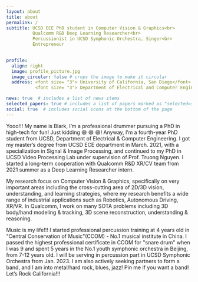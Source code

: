 ```yaml
---
layout: about
title: about
permalink: /
subtitle: UCSD ECE PhD student in Computer Vision & Graphics<br>
          Qualcomm R&D Deep Learning Researcher<br>  
          Percussionist in UCSD Symphonic Orchestra, Singer<br>
          Entrepreneur
            

profile:
  align: right
  image: profile_picture.jpg
  image_circular: false # crops the image to make it circular
  address: <font size= "3"> University of California, San Diego</font> <br>
           <font size= "3"> Department of Electrical and Computer Engineering</font>

news: true  # includes a list of news items
selected_papers: true # includes a list of papers marked as "selected={true}"
social: true  # includes social icons at the bottom of the page
---
```


<!--
Write your biography here. Tell the world about yourself. Link to your favorite [subreddit](http://reddit.com). You can put a picture in, too. The code is already in, just name your picture `prof_pic.jpg` and put it in the `img/` folder.

Put your address / P.O. box / other info right below your picture. You can also disable any these elements by editing `profile` property of the YAML header of your `_pages/about.md`. Edit `_bibliography/papers.bib` and Jekyll will render your [publications page](/al-folio/publications/) automatically.

Link to your social media connections, too. This theme is set up to use [Font Awesome icons](http://fortawesome.github.io/Font-Awesome/) and [Academicons](https://jpswalsh.github.io/academicons/), like the ones below. Add your Facebook, Twitter, LinkedIn, Google Scholar, or just disable all of them.
-->

Yooo!!! My name is Blark, I’m a professional drummer pursuing a PhD in high-tech for fun! Just kidding :smile: :smile: :smile:! Anyway, I’m a fourth-year PhD student from UCSD, Department of Electrical & Computer Engineering. I got my master’s degree from UCSD ECE department in March. 2021, with a specialization in Signal & Image Processing, and continued to my PhD in UCSD Video Processing Lab under supervision of Prof. Truong Nguyen. I started a long-term cooperation with Qualcomm R&D XR/CV team from 2021 summer as a Deep Learning Researcher intern.

My research focus on Computer Vision & Graphics, specifically on very important areas including the cross-cutting area of 2D/3D vision, understanding, and learning strategies, where my research benefits a wide range of industrial applications such as Robotics, Autonomous Driving, XR/VR. In Qualcomm, I work on many SOTA problems including 3D body/hand modeling & tracking, 3D scene reconstruction, understanding & reasoning.

Music is my life!!! I started professional percussion training at 4 years old in "Central Conservation of Music"(CCOM) - No.1 musical institute in China. I passed the highest professional certificate in CCOM for "snare drum" when I was 9 and spent 5 years in the No.1 youth symphonic orchestra in Beijing, from 7-12 years old. I will be serving in percussion part in UCSD Symphonic Orchestra from Jan. 2023. I am also actively seeking partners to form a band, and I am into metal/hard rock, blues, jazz! Pin me if you want a band! Let’s Rock California!!!
